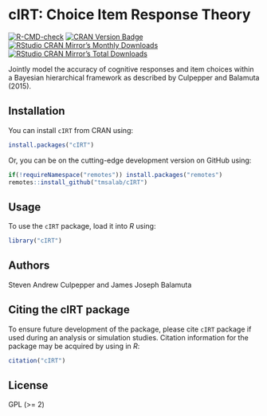 

<!-- README.md is generated from README.qmd. Please edit that file -->

# cIRT: Choice Item Response Theory

<!-- badges: start -->

[![R-CMD-check](https://github.com/tmsalab/cIRT/actions/workflows/R-CMD-check.yaml/badge.svg)](https://github.com/tmsalab/cIRT/actions/workflows/R-CMD-check.yaml)
[![CRAN Version
Badge](https://www.r-pkg.org/badges/version/cIRT.png)](https://cran.r-project.org/package=cIRT)
[![RStudio CRAN Mirror’s Monthly
Downloads](https://cranlogs.r-pkg.org/badges/cIRT?color=brightgreen.png)](https://www.r-pkg.org/pkg/cIRT)
[![RStudio CRAN Mirror’s Total
Downloads](https://cranlogs.r-pkg.org/badges/grand-total/cIRT?color=brightgreen.png)](https://www.r-pkg.org/pkg/cIRT)
<!-- badges: end -->

Jointly model the accuracy of cognitive responses and item choices
within a Bayesian hierarchical framework as described by Culpepper and
Balamuta (2015).

## Installation

You can install `cIRT` from CRAN using:

``` r
install.packages("cIRT")
```

Or, you can be on the cutting-edge development version on GitHub using:

``` r
if(!requireNamespace("remotes")) install.packages("remotes")
remotes::install_github("tmsalab/cIRT")
```

## Usage

To use the `cIRT` package, load it into *R* using:

``` r
library("cIRT")
```

## Authors

Steven Andrew Culpepper and James Joseph Balamuta

## Citing the cIRT package

To ensure future development of the package, please cite `cIRT` package
if used during an analysis or simulation studies. Citation information
for the package may be acquired by using in *R*:

``` r
citation("cIRT")
```

## License

GPL (\>= 2)
